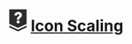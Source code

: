# [![](../../../../assets/24q3/tier/0.svg)](https://solved.ac/contribute/6765) [Icon Scaling](https://www.acmicpc.net/problem/6765)
